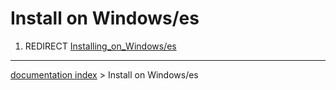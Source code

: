 # Install on Windows/es
1.  REDIRECT [Installing\_on\_Windows/es](Installing_on_Windows/es.md)

---
[documentation index](../README.md) > Install on Windows/es
